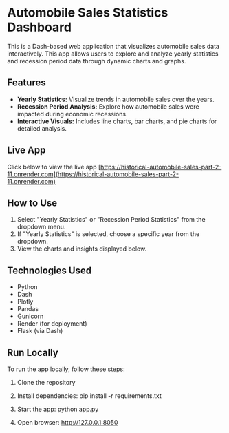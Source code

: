 # Automobile Sales Statistics Dashboard

This is a Dash-based web application that visualizes automobile sales data interactively. This app allows users to explore and analyze yearly statistics and recession period data through dynamic charts and graphs. 

## Features
- **Yearly Statistics:** Visualize trends in automobile sales over the years.
- **Recession Period Analysis:** Explore how automobile sales were impacted during economic recessions.
- **Interactive Visuals:** Includes line charts, bar charts, and pie charts for detailed analysis.

## Live App
Click below to view the live app
[https://historical-automobile-sales-part-2-11.onrender.com](https://historical-automobile-sales-part-2-11.onrender.com)

## How to Use
1. Select "Yearly Statistics" or "Recession Period Statistics" from the dropdown menu.
2. If "Yearly Statistics" is selected, choose a specific year from the dropdown.
3. View the charts and insights displayed below.

## Technologies Used
- Python
- Dash
- Plotly
- Pandas
- Gunicorn
- Render (for deployment)
- Flask (via Dash) 

## Run Locally
To run the app locally, follow these steps:
1. Clone the repository

2. Install dependencies:
pip install -r requirements.txt

3. Start the app:
python app.py

4. Open browser:
http://127.0.0.1:8050


